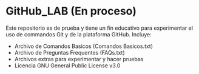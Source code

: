 # GitHub_LAB (En proceso)
Este repositorio es de prueba y tiene un fin educativo para experimentar el uso de commandos Git y de la plataforma GitHub.
Incluye:
- Archivo de Comandos Basicos (Comandos Basicos.txt)
- Archivo de Preguntas Frequentes (FAQs.txt)
- Archivos extras para experimentar y hacer pruebas
- Licencia GNU General Public License v3.0
